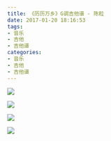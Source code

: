 ```yaml
---
title: 《历历万乡》G调吉他谱 - 陈粒
date: 2017-01-20 18:16:53
tags:
- 音乐
- 吉他
- 吉他谱
categories:
- 音乐
- 吉他
- 吉他谱
---
```


![](http://data.17jita.com/attachment/portal/201612/18/221644z9n6446h777knh74.png)

<!--more-->

![](http://data.17jita.com/attachment/portal/201612/18/221645i8ifd8tnl6t7q3cd.png)

![](http://data.17jita.com/attachment/portal/201612/18/221646n5dj7bv44mqu6pmw.png)

![](http://imgsrc.baidu.com/forum/pic/item/301c4882d158ccbffcc03c431ed8bc3eb035418a.jpg)

